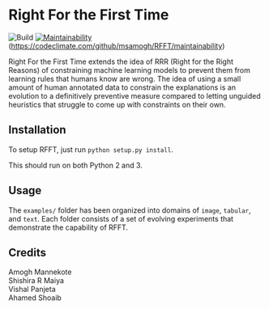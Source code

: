 # Right For the First Time

![Build](https://travis-ci.org/msamogh/RFFT.svg?branch=master)
[![Maintainability](https://api.codeclimate.com/v1/badges/f69108dc13b2058acc9f/maintainability)](https://codeclimate.com/github/msamogh/RFFT/maintainability)(https://codeclimate.com/github/msamogh/RFFT/maintainability)

Right For the First Time extends the idea of RRR (Right for the Right Reasons) of constraining machine learning models to prevent them from learning rules that humans know are wrong. The idea of using a small amount of human annotated data to constrain the explanations is an evolution to a definitively preventive measure compared to letting unguided heuristics that struggle to come up with constraints on their own.


## Installation
To setup RFFT, just run `python setup.py install`.

This should run on both Python 2 and 3.


## Usage
The `examples/` folder has been organized into domains of `image`, `tabular`, and `text`. Each folder consists of a set of evolving experiments that demonstrate the capability of RFFT.


## Credits
Amogh Mannekote \
Shishira R Maiya \
Vishal Panjeta \
Ahamed Shoaib
